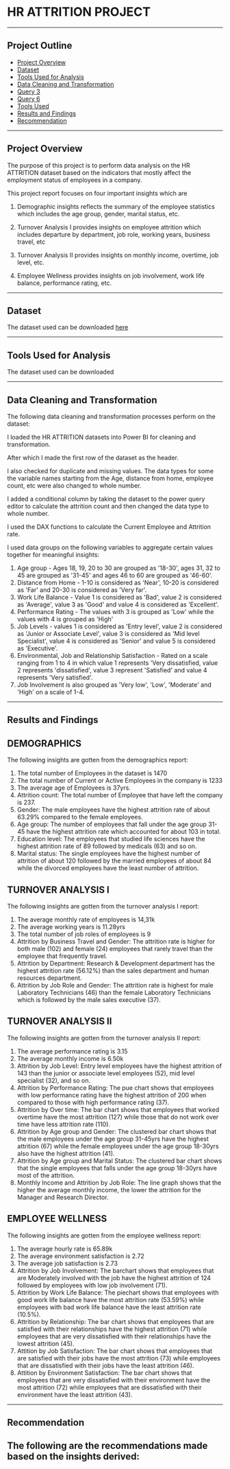 # HR ATTRITION PROJECT



---
## **Project Outline**
- [Project Overview](#Project-Overview)
- [Dataset](#Dataset)
- [Tools Used for Analysis](#Tools-Used-for-Analysis)
- [Data Cleaning and Transformation](#Data-Cleaning-and-Transformation)
- [Query 3](#Query-3)
- [Query 6](#Query-6)
- [Tools Used](#Tools-Used)
- [Results and Findings](#Results-and-Findings)
- [Recommendation](#Recommendation)
---

## Project Overview
The purpose of this project is to perform data analysis on the HR ATTRITION dataset based on the indicators that mostly affect the employment status of employees in a company.

This project report focuses on four important insights which are
1. Demographic insights reflects the summary of the employee statistics which includes the age group, 
gender, marital status, etc.

2. Turnover Analysis I provides insights on employee attrition which includes departure by department, job role, working years, business travel, etc

3. Turnover Analysis II provides insights on monthly income, overtime, job level, etc.

4. Employee Wellness provides insights on job involvement, work life balance, performance rating, etc.


---
## Dataset
The dataset used can be downloaded 
[here](https://drive.google.com/file/d/1sBnniRB8LApHtMCEED0_rf3mLA0Abrtf/view?usp=drivesdk)

---

## Tools Used for Analysis 
The dataset used can be downloaded 

---

## Data Cleaning and Transformation
The following data cleaning and transformation processes perform on the dataset:

I loaded the HR ATTRITION datasets into Power BI for cleaning and transformation. 

After which I made the first row of the dataset as the header. 

I also checked for duplicate and missing values. 
The data types for some the variable names starting from the Age, distance from home, employee count, etc were also changed to whole number.

I added a conditional column by taking the dataset to the power query editor to calculate the attrition count and then changed the data type to whole number.

I used the DAX functions to calculate the Current Employee and Attrition rate.

I used data groups on the following variables to aggregate certain values together for meaningful insights:
1. Age group - Ages 18, 19, 20 to 30 are grouped as '18-30', ages 31, 32 to 45 are grouped as '31-45' and ages 46 to 60 are grouped as '46-60'.
2. Distance from Home - 1-10 is considered as 'Near', 10-20 is considered as 'Far' and 20-30 is considered as 'Very far'.
3. Work Life Balance - Value 1 is considered as 'Bad', value 2 is considered as 'Average', value 3 as 
'Good' and value 4 is considered as 'Excellent'.
4. Performance Rating - The values with 3 is grouped as 'Low' while the values with 4 is grouped as 'High'
5. Job Levels - values 1 is considered as 'Entry level', value 2 is considered as 'Junior or Associate Level', value 3 is considered as 'Mid level Specialist', value 4 is considered as 'Senior' and value 5 is considered as 'Executive'.
6. Environmental, Job and Relationship Satisfaction -  Rated on a scale ranging from 1 to 4 in which value 1 represents 'Very dissatisfied, value 2 represents 'dissatisfied', value 3 represent 'Satisfied' and value 4 represents 'Very satisfied'.
7. Job Involvement is also grouped as 'Very low', 'Low', 'Moderate' and 'High' on a scale of 1-4.

---

## Results and Findings

## DEMOGRAPHICS
The following insights are gotten from the demographics report:
1. The total number of Employees in the dataset is 1470
2. The total number of Current or Active Employees in the company is 1233
3. The average age of Employees is 37yrs.
4. Attrition count: The total number of Employee that have left the company is 237.
5. Gender: The male employees have the highest attrition rate of about 63.29% compared to the female employees.
6. Age group: The number of employees that fall under the age group 31-45 have the highest attrition rate which accounted for about 103 in total.
7. Education level: The employees that studied life sciences have the highest attrition rate of 89  followed by medicals (63) and so on.
8. Marital status: The single employees have the highest number of attrition of about 120 followed by the married employees of about 84 while the divorced employees have the least number of attrition.

## TURNOVER ANALYSIS I
The following insights are gotten from the turnover analysis I report:
1. The average monthly rate of employees is 14,31k
2. The average working years is 11.28yrs
3. The total number of job roles of employees is 9
4. Attrition by Business Travel and Gender: The attrition rate is higher for both male (102) and female (24) employees that rarely travel than the employee that frequently travel.
5. Attrition by Department: Research & Development department has the highest attrition rate (56.12%) than the sales department and human resources department.
6. Attrition by Job Role and Gender: The attrition rate is highest for male Laboratory Technicians (46) than the female Laboratory Technicians which is followed by the male sales executive (37).

## TURNOVER ANALYSIS II
The following insights are gotten from the turnover analysis II report:
1. The average performance rating is 3.15
2. The average monthly income is 6.50k
3. Attrition by Job Level: Entry level employees have the highest attrition of 143 than the junior or associate level employees (52), mid level specialist (32), and so on.
4. Attrition by Performance Rating: The pue chart shows that employees with low performance rating have the highest attrition of 200 when compared to those with high performance rating (37).
5. Attrition by Over time: The bar chart shows that employees that worked overtime have the most attrition 
(127) while those that do not work over time have less attrition rate (110).
6. Attrition by Age group and Gender: The clustered bar chart shows that the male employees under the age group 31-45yrs have the highest attrition (67) while the female employees under the age group 18-30yrs also have the highest attrition (41).
7. Attrition by Age group and Marital Status: The clustered bar chart shows that the single employees that falls under the age group 18-30yrs have most of the attrition.
8. Monthly Income and Attrition by Job Role: The line graph shows that the higher the average monthly income, the lower the attrition for the Manager and Research Director.

## EMPLOYEE WELLNESS
The following insights are gotten from the employee wellness report:
1. The average hourly rate is 65.89k
2. The average environment satisfaction is 2.72
3. The average job satisfaction is 2.73
4. Attrition by Job Involvement: The barchart shows that employees that are Moderately involved with the job have the highest attrition of 124 followed by employees with low job involvement (71).
5. Attrition by Work Life Balance: The piechart shows that employees with good work life balance have the most attrition rate (53.59%) while employees with bad work life balance have the least attrition rate (10.5%).
6. Attrition by Relationship: The bar chart shows that employees that are satisfied with their relationships have the highest attrition (71) while  employees that are very dissatisfied with their relationships have the lowest attrition (45).
7. Attition by Job Satisfaction: The bar chart shows that employees that are satisfied with their jobs have the most attrition (73) while employees that are dissatisfied with their jobs have the least attrition (46).
8. Attition by Environment Satisfaction: The bar chart shows that employees that are very dissatisfied with their environment have the most attrition (72) while employees that are dissatisfied with their environment have the least attrition (43).

---

## Recommendation

The following are the recommendations made based on the insights derived:
- 

